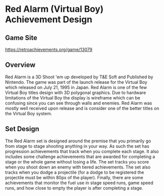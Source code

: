 # Red Alarm (Virtual Boy) Achievement Design
## Game Site
https://retroachievements.org/game/13079
## Overview
Red Alarm is a 3D Shoot 'em up developed by T&E Soft and Published by Nintendo.  The game was part of the launch release for the Virtual Boy which released on July 21, 1995 in Japan.  Red Alarm is one of the few Virtual Boy titles design with 3D polygonal graphics.  Due to hardware limitations of the Virtual Boy the display is wireframe which can be confusing since you can see through walls and enemies.  Red Alarm was mostly well received upon release and is consider one of the better titles on the Virtual Boy system.
## Set Design
The Red Alarm set is designed around the premise that you primarily go from stage to stage shooting anything in your way.  As such the set has progression achievements that track when you complete each stage.  It also includes some challenge achievements that are awarded for completing a stage or the whole game without losing a life.  The set tracks you score when you shoot down an enemy with tiered achievements.  The set also tracks when you dodge a projectile (for a dodge to be registered the projectile must be within 80px of the player).  Finally, there are some achievements that monitor the fuel use in stage speed runs, game speed runs, and how close to empty the player is after completing a stage.
